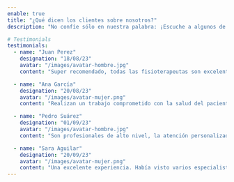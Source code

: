 ```yaml
---
enable: true
title: "¿Qué dicen los clientes sobre nosotros?"
description: "No confíe sólo en nuestra palabra: ¡Escuche a algunos de nuestros usuarios satisfechos! Consulte algunos de nuestros testimonios a continuación."

# Testimonials
testimonials:
  - name: "Juan Perez"
    designation: "18/08/23"
    avatar: "/images/avatar-hombre.jpg"
    content: "Super recomendado, todas las fisioterapeutas son excelentes personas me han ayudado mucho."

  - name: "Ana García"
    designation: "20/08/23"
    avatar: "/images/avatar-mujer.png"
    content: "Realizan un trabajo comprometido con la salud del paciente, con resultadod positivos. Personal muy profesional con paciencia."

  - name: "Pedro Suárez"
    designation: "01/09/23"
    avatar: "/images/avatar-hombre.jpg"
    content: "Son profesionales de alto nivel, la atención personalizada, instalaciones y equipo excelentes."

  - name: "Sara Aguilar"
    designation: "20/09/23"
    avatar: "/images/avatar-mujer.png"
    content: "Una excelente experiencia. Había visto varios especialistas y ninguno me había ayudado tanto."
---
```

